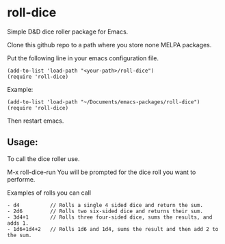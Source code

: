 # roll-dice
Simple D&amp;D dice roller package for Emacs.

Clone this github repo to a path where you store none MELPA packages.

Put the following line in your emacs configuration file.

```
(add-to-list 'load-path "<your-path>/roll-dice")
(require 'roll-dice)
```
Example:

```
(add-to-list 'load-path "~/Documents/emacs-packages/roll-dice")
(require 'roll-dice)
```

Then restart emacs.

## Usage:

To call the dice roller use.

M-x roll-dice-run 
You will be prompted for the dice roll you want to performe.

Examples of rolls you can call

```
- d4          // Rolls a single 4 sided dice and return the sum.
- 2d6         // Rolls two six-sided dice and returns their sum.
- 3d4+1       // Rolls three four-sided dice, sums the results, and adds 1.
- 1d6+1d4+2   // Rolls 1d6 and 1d4, sums the result and then add 2 to the sum.
```
